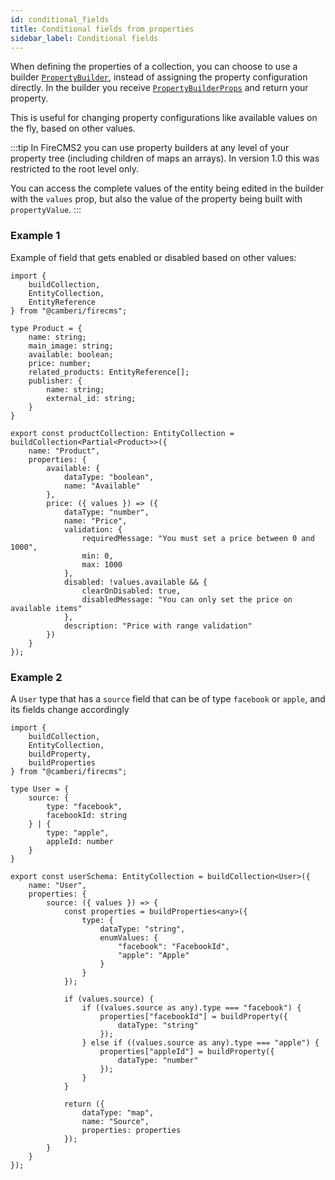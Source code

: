 ```yaml
---
id: conditional_fields
title: Conditional fields from properties
sidebar_label: Conditional fields
---
```


When defining the properties of a collection, you can choose to use a builder
[`PropertyBuilder`](../api/types/propertybuilder), instead of assigning the
property configuration directly. In the builder you
receive [`PropertyBuilderProps`](../api/types/propertybuilderprops)
and return your property.

This is useful for changing property configurations like available values on the
fly, based on other values.

:::tip
In FireCMS2 you can use property builders at any level of your property tree
(including children of maps an arrays). In version 1.0 this was restricted to
the root level only.

You can access the complete values of the entity being edited in the builder
with the `values` prop, but also the value of the property being built with
`propertyValue`.
:::

### Example 1

Example of field that gets enabled or disabled based on other values:

```tsx
import {
    buildCollection,
    EntityCollection,
    EntityReference
} from "@camberi/firecms";

type Product = {
    name: string;
    main_image: string;
    available: boolean;
    price: number;
    related_products: EntityReference[];
    publisher: {
        name: string;
        external_id: string;
    }
}

export const productCollection: EntityCollection = buildCollection<Partial<Product>>({
    name: "Product",
    properties: {
        available: {
            dataType: "boolean",
            name: "Available"
        },
        price: ({ values }) => ({
            dataType: "number",
            name: "Price",
            validation: {
                requiredMessage: "You must set a price between 0 and 1000",
                min: 0,
                max: 1000
            },
            disabled: !values.available && {
                clearOnDisabled: true,
                disabledMessage: "You can only set the price on available items"
            },
            description: "Price with range validation"
        })
    }
});
```

### Example 2

A `User` type that has a `source` field that can be of type `facebook`
or `apple`, and its fields change accordingly

```tsx
import {
    buildCollection,
    EntityCollection,
    buildProperty,
    buildProperties
} from "@camberi/firecms";

type User = {
    source: {
        type: "facebook",
        facebookId: string
    } | {
        type: "apple",
        appleId: number
    }
}

export const userSchema: EntityCollection = buildCollection<User>({
    name: "User",
    properties: {
        source: ({ values }) => {
            const properties = buildProperties<any>({
                type: {
                    dataType: "string",
                    enumValues: {
                        "facebook": "FacebookId",
                        "apple": "Apple"
                    }
                }
            });

            if (values.source) {
                if ((values.source as any).type === "facebook") {
                    properties["facebookId"] = buildProperty({
                        dataType: "string"
                    });
                } else if ((values.source as any).type === "apple") {
                    properties["appleId"] = buildProperty({
                        dataType: "number"
                    });
                }
            }

            return ({
                dataType: "map",
                name: "Source",
                properties: properties
            });
        }
    }
});
```
